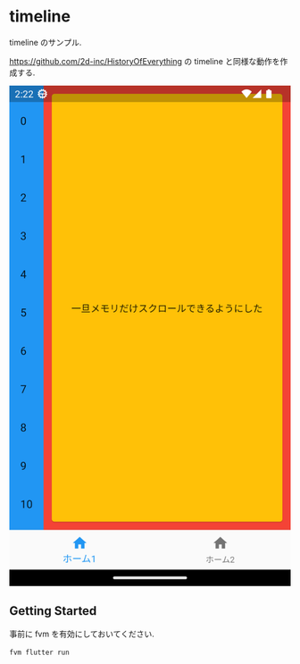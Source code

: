 # timeline

timeline のサンプル.

https://github.com/2d-inc/HistoryOfEverything の timeline と同様な動作を作成する.


![画像](assets/images/flutter_01.png)

## Getting Started

事前に fvm を有効にしておいてください.

`fvm flutter run`
